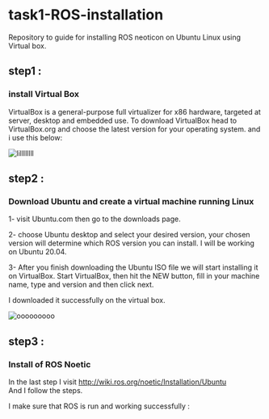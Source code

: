 # task1-ROS-installation
Repository to guide for installing ROS neoticon on Ubuntu Linux using Virtual box.
## step1 :
### install Virtual Box
VirtualBox is a general-purpose full virtualizer for x86 hardware, targeted at server, desktop and embedded use. To download VirtualBox head to VirtualBox.org and choose the latest version for your operating system. and i use this below:

![lillllllll](https://user-images.githubusercontent.com/109251925/178935649-68fd131e-c34e-4f6a-a294-340ca3970680.png)
 
## step2 :
### Download Ubuntu and create a virtual machine running Linux
1- visit Ubuntu.com then go to the downloads page.

 2- choose Ubuntu desktop and select your desired version, your chosen version will determine which ROS version you can install. I will be working on Ubuntu 20.04. 
 
 3- After you finish downloading the Ubuntu ISO file we will start installing it on VirtualBox. Start VirtualBox, then hit the NEW button, fill in your machine name, type and version and then click next.
 
 I downloaded it successfully on the virtual box.
 
![ooooooooo](https://user-images.githubusercontent.com/109251925/178936858-7bef3037-4ea6-42b8-ae3d-b1c0b6c6d43a.png)

## step3 :
### Install of ROS Noetic

In the last step I visit http://wiki.ros.org/noetic/Installation/Ubuntu  
And I follow the steps.

I make sure that ROS is run and working successfully :


